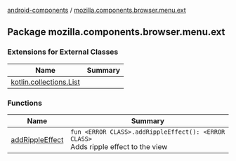 [android-components](../index.md) / [mozilla.components.browser.menu.ext](./index.md)

## Package mozilla.components.browser.menu.ext

### Extensions for External Classes

| Name | Summary |
|---|---|
| [kotlin.collections.List](kotlin.collections.-list/index.md) |  |

### Functions

| Name | Summary |
|---|---|
| [addRippleEffect](add-ripple-effect.md) | `fun <ERROR CLASS>.addRippleEffect(): <ERROR CLASS>`<br>Adds ripple effect to the view |
